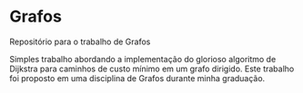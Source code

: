 # Grafos
Repositório para o trabalho de Grafos

Simples trabalho abordando a implementação do glorioso algoritmo de Dijkstra para caminhos de custo mínimo em um grafo dirigido. Este trabalho foi proposto em uma disciplina de Grafos durante minha graduação.
